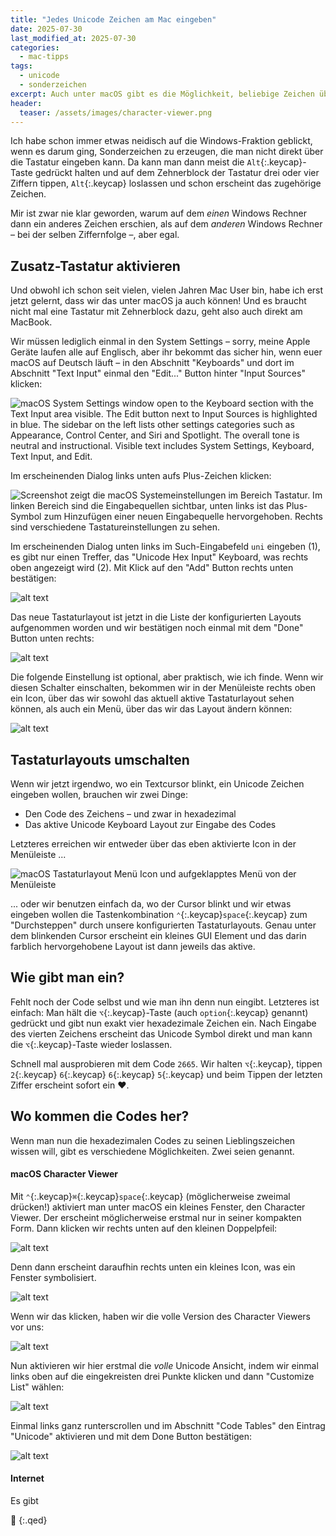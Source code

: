 ```yaml
---
title: "Jedes Unicode Zeichen am Mac eingeben"
date: 2025-07-30
last_modified_at: 2025-07-30
categories:
  - mac-tipps
tags:
  - unicode
  - sonderzeichen
excerpt: Auch unter macOS gibt es die Möglichkeit, beliebige Zeichen über ihre Nummer einzugeben.
header:
  teaser: /assets/images/character-viewer.png
---
```


Ich habe schon immer etwas neidisch auf die Windows-Fraktion geblickt, wenn es darum ging, Sonderzeichen zu erzeugen, die man nicht direkt über die Tastatur eingeben kann. Da kann man dann meist die `Alt`{:.keycap}-Taste gedrückt halten und auf dem Zehnerblock der Tastatur drei oder vier Ziffern tippen, `Alt`{:.keycap} loslassen und schon erscheint das zugehörige Zeichen.

Mir ist zwar nie klar geworden, warum auf dem *einen* Windows Rechner dann ein anderes Zeichen erschien, als auf dem *anderen* Windows Rechner – bei der selben Ziffernfolge –, aber egal.

## Zusatz-Tastatur aktivieren
Und obwohl ich schon seit vielen, vielen Jahren Mac User bin, habe ich erst jetzt gelernt, dass wir das unter macOS ja auch können! Und es braucht nicht mal eine Tastatur mit Zehnerblock dazu, geht also auch direkt am MacBook.

Wir müssen lediglich einmal in den System Settings – sorry, meine Apple Geräte laufen alle auf Englisch, aber ihr bekommt das sicher hin, wenn euer macOS auf Deutsch läuft – in den Abschnitt "Keyboards" und dort im Abschnitt "Text Input" einmal den "Edit..." Button hinter "Input Sources" klicken:

![macOS System Settings window open to the Keyboard section with the Text Input area visible. The Edit button next to Input Sources is highlighted in blue. The sidebar on the left lists other settings categories such as Appearance, Control Center, and Siri and Spotlight. The overall tone is neutral and instructional. Visible text includes System Settings, Keyboard, Text Input, and Edit.](/assets/images/keyboard-settings-1.png)

Im erscheinenden Dialog links unten aufs Plus-Zeichen klicken:

![Screenshot zeigt die macOS Systemeinstellungen im Bereich Tastatur. Im linken Bereich sind die Eingabequellen sichtbar, unten links ist das Plus-Symbol zum Hinzufügen einer neuen Eingabequelle hervorgehoben. Rechts sind verschiedene Tastatureinstellungen zu sehen.](/assets/images/keyboard-settings-2.png)

Im erscheinenden Dialog unten links im Such-Eingabefeld `uni` eingeben (1), es gibt nur einen Treffer, das "Unicode Hex Input" Keyboard, was rechts oben angezeigt wird (2). Mit Klick auf den "Add" Button rechts unten bestätigen:

![alt text](/assets/images/keyboard-settings-3.png)

Das neue Tastaturlayout ist jetzt in die Liste der konfigurierten Layouts aufgenommen worden und wir bestätigen noch einmal mit dem "Done" Button unten rechts:

![alt text](/assets/images/keyboard-settings-4.png)

Die folgende Einstellung ist optional, aber praktisch, wie ich finde. Wenn wir diesen Schalter einschalten, bekommen wir in der Menüleiste rechts oben ein Icon, über das wir sowohl das aktuell aktive Tastaturlayout sehen können, als auch ein Menü, über das wir das Layout ändern können:

![alt text](/assets/images/keyboard-settings-5.png)

## Tastaturlayouts umschalten
Wenn wir jetzt irgendwo, wo ein Textcursor blinkt, ein Unicode Zeichen eingeben wollen, brauchen wir zwei Dinge:
* Den Code des Zeichens – und zwar in hexadezimal
* Das aktive Unicode Keyboard Layout zur Eingabe des Codes

Letzteres erreichen wir entweder über das eben aktivierte Icon in der Menüleiste ...

![macOS Tastaturlayout Menü Icon und aufgeklapptes Menü von der Menüleiste](/assets/images/keyboard-settings-7.png)

... oder wir benutzen einfach da, wo der Cursor blinkt und wir etwas eingeben wollen die Tastenkombination `⌃`{:.keycap}`space`{:.keycap} zum "Durchsteppen" durch unsere konfigurierten Tastaturlayouts. Genau unter dem blinkenden Cursor erscheint ein kleines GUI Element und das darin farblich hervorgehobene Layout ist dann jeweils das aktive.

## Wie gibt man ein?
Fehlt noch der Code selbst und wie man ihn denn nun eingibt. Letzteres ist einfach: Man hält die `⌥`{:.keycap}-Taste (auch `option`{:.keycap} genannt) gedrückt und gibt nun exakt vier hexadezimale Zeichen ein. Nach Eingabe des vierten Zeichens erscheint das Unicode Symbol direkt und man kann die `⌥`{:.keycap}-Taste wieder loslassen.

Schnell mal ausprobieren mit dem Code `2665`. Wir halten `⌥`{:.keycap}, tippen `2`{:.keycap} `6`{:.keycap} `6`{:.keycap} `5`{:.keycap} und beim Tippen der letzten Ziffer erscheint sofort ein ♥.

## Wo kommen die Codes her?
Wenn man nun die hexadezimalen Codes zu seinen Lieblingszeichen wissen will, gibt es verschiedene Möglichkeiten. Zwei seien genannt.

#### macOS Character Viewer
Mit `⌃`{:.keycap}`⌘`{:.keycap}`space`{:.keycap} (möglicherweise zweimal drücken!) aktiviert man unter macOS ein kleines Fenster, den Character Viewer. Der erscheint möglicherweise erstmal nur in seiner kompakten Form. Dann klicken wir rechts unten auf den kleinen Doppelpfeil:

![alt text](/assets/images/character-viewer-2.png)

Denn dann erscheint daraufhin rechts unten ein kleines Icon, was ein Fenster symbolisiert.

![alt text](/assets/images/character-viewer-3.png)

Wenn wir das klicken, haben wir die volle Version des Character Viewers vor uns:

![alt text](/assets/images/character-viewer-4.png)

Nun aktivieren wir hier erstmal die *volle* Unicode Ansicht, indem wir einmal links oben auf die eingekreisten drei Punkte klicken und dann "Customize List" wählen:

![alt text](/assets/images/character-viewer-5.png)

Einmal links ganz runterscrollen und im Abschnitt "Code Tables" den Eintrag "Unicode" aktivieren und mit dem Done Button bestätigen:

![alt text](/assets/images/character-viewer-6.png)

#### Internet
Es gibt 

🔲
{:.qed}